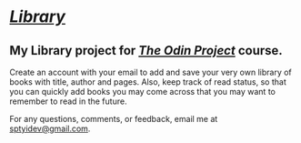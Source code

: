 # *[Library](https://library-sptyi.web.app/)*
  
## My Library project for *[The Odin Project](https://www.theodinproject.com/home)* course.  
  
Create an account with your email to add and save your very own library of books with title, author and pages. Also, keep track of read status, so that you can quickly add books you may come across that you may want to remember to read in the future.  
  
For any questions, comments, or feedback, email me at sptyidev@gmail.com.  
    
